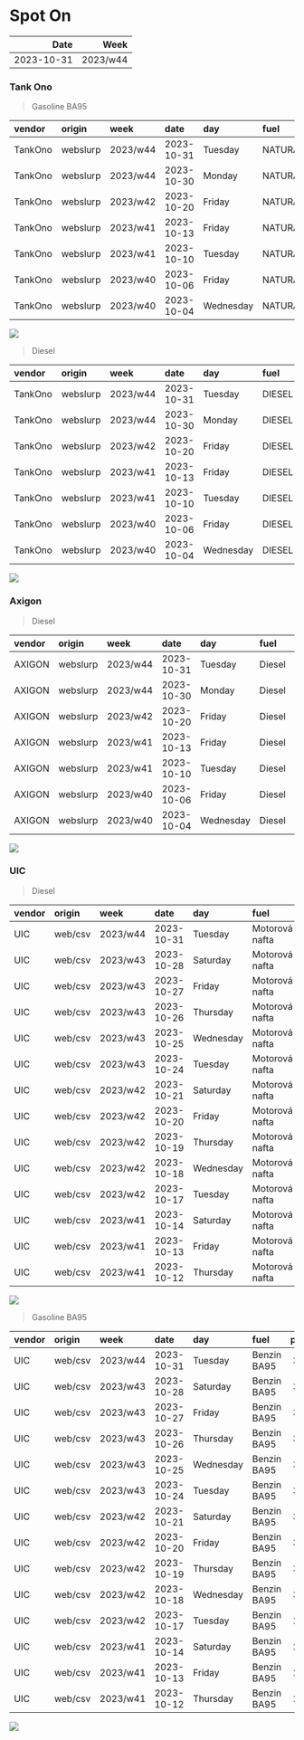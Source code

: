 Spot On
================

|       Date |     Week |
|-----------:|---------:|
| 2023-10-31 | 2023/w44 |

### Tank Ono

> Gasoline BA95

| vendor  | origin   | week     | date       | day       | fuel      | price | PriceVAT |
|:--------|:---------|:---------|:-----------|:----------|:----------|------:|---------:|
| TankOno | webslurp | 2023/w44 | 2023-10-31 | Tuesday   | NATURAL95 | 30.50 |     36.9 |
| TankOno | webslurp | 2023/w44 | 2023-10-30 | Monday    | NATURAL95 | 30.50 |     36.9 |
| TankOno | webslurp | 2023/w42 | 2023-10-20 | Friday    | NATURAL95 | 30.50 |     36.9 |
| TankOno | webslurp | 2023/w41 | 2023-10-13 | Friday    | NATURAL95 | 30.50 |     36.9 |
| TankOno | webslurp | 2023/w41 | 2023-10-10 | Tuesday   | NATURAL95 | 31.32 |     37.9 |
| TankOno | webslurp | 2023/w40 | 2023-10-06 | Friday    | NATURAL95 | 31.32 |     37.9 |
| TankOno | webslurp | 2023/w40 | 2023-10-04 | Wednesday | NATURAL95 | 32.15 |     38.9 |

<img src="SpotOn_files/figure-gfm/tono-ba95-1.png" style="display: block; margin: auto auto auto 0;" />

> Diesel

| vendor  | origin   | week     | date       | day       | fuel   | price | PriceVAT |
|:--------|:---------|:---------|:-----------|:----------|:-------|------:|---------:|
| TankOno | webslurp | 2023/w44 | 2023-10-31 | Tuesday   | DIESEL | 31.32 |     37.9 |
| TankOno | webslurp | 2023/w44 | 2023-10-30 | Monday    | DIESEL | 31.32 |     37.9 |
| TankOno | webslurp | 2023/w42 | 2023-10-20 | Friday    | DIESEL | 31.32 |     37.9 |
| TankOno | webslurp | 2023/w41 | 2023-10-13 | Friday    | DIESEL | 31.32 |     37.9 |
| TankOno | webslurp | 2023/w41 | 2023-10-10 | Tuesday   | DIESEL | 32.15 |     38.9 |
| TankOno | webslurp | 2023/w40 | 2023-10-06 | Friday    | DIESEL | 32.15 |     38.9 |
| TankOno | webslurp | 2023/w40 | 2023-10-04 | Wednesday | DIESEL | 32.15 |     38.9 |

<img src="SpotOn_files/figure-gfm/tono-diesel-1.png" style="display: block; margin: auto auto auto 0;" />

### Axigon

> Diesel

| vendor | origin   | week     | date       | day       | fuel   | price | PriceVAT |
|:-------|:---------|:---------|:-----------|:----------|:-------|------:|---------:|
| AXIGON | webslurp | 2023/w44 | 2023-10-31 | Tuesday   | Diesel |  32.5 |     39.3 |
| AXIGON | webslurp | 2023/w44 | 2023-10-30 | Monday    | Diesel |  32.7 |     39.6 |
| AXIGON | webslurp | 2023/w42 | 2023-10-20 | Friday    | Diesel |  32.6 |     39.5 |
| AXIGON | webslurp | 2023/w41 | 2023-10-13 | Friday    | Diesel |  32.6 |     39.5 |
| AXIGON | webslurp | 2023/w41 | 2023-10-10 | Tuesday   | Diesel |  32.2 |     39.0 |
| AXIGON | webslurp | 2023/w40 | 2023-10-06 | Friday    | Diesel |  33.6 |     40.7 |
| AXIGON | webslurp | 2023/w40 | 2023-10-04 | Wednesday | Diesel |  33.6 |     40.7 |

<img src="SpotOn_files/figure-gfm/axigon-diesel-1.png" style="display: block; margin: auto auto auto 0;" />

### UIC

> Diesel

| vendor | origin  | week     | date       | day       | fuel           | price | priceVAT |
|:-------|:--------|:---------|:-----------|:----------|:---------------|------:|---------:|
| UIC    | web/csv | 2023/w44 | 2023-10-31 | Tuesday   | Motorová nafta |  30.8 |     37.3 |
| UIC    | web/csv | 2023/w43 | 2023-10-28 | Saturday  | Motorová nafta |  31.1 |     37.6 |
| UIC    | web/csv | 2023/w43 | 2023-10-27 | Friday    | Motorová nafta |  30.8 |     37.3 |
| UIC    | web/csv | 2023/w43 | 2023-10-26 | Thursday  | Motorová nafta |  31.0 |     37.5 |
| UIC    | web/csv | 2023/w43 | 2023-10-25 | Wednesday | Motorová nafta |  31.1 |     37.6 |
| UIC    | web/csv | 2023/w43 | 2023-10-24 | Tuesday   | Motorová nafta |  31.4 |     38.0 |
| UIC    | web/csv | 2023/w42 | 2023-10-21 | Saturday  | Motorová nafta |  31.4 |     38.0 |
| UIC    | web/csv | 2023/w42 | 2023-10-20 | Friday    | Motorová nafta |  31.3 |     37.9 |
| UIC    | web/csv | 2023/w42 | 2023-10-19 | Thursday  | Motorová nafta |  31.3 |     37.9 |
| UIC    | web/csv | 2023/w42 | 2023-10-18 | Wednesday | Motorová nafta |  31.2 |     37.8 |
| UIC    | web/csv | 2023/w42 | 2023-10-17 | Tuesday   | Motorová nafta |  31.3 |     37.9 |
| UIC    | web/csv | 2023/w41 | 2023-10-14 | Saturday  | Motorová nafta |  31.0 |     37.5 |
| UIC    | web/csv | 2023/w41 | 2023-10-13 | Friday    | Motorová nafta |  30.8 |     37.3 |
| UIC    | web/csv | 2023/w41 | 2023-10-12 | Thursday  | Motorová nafta |  30.7 |     37.1 |

<img src="SpotOn_files/figure-gfm/uic-diesel-1.png" style="display: block; margin: auto auto auto 0;" />

> Gasoline BA95

| vendor | origin  | week     | date       | day       | fuel        | price | priceVAT |
|:-------|:--------|:---------|:-----------|:----------|:------------|------:|---------:|
| UIC    | web/csv | 2023/w44 | 2023-10-31 | Tuesday   | Benzin BA95 |  30.9 |     37.4 |
| UIC    | web/csv | 2023/w43 | 2023-10-28 | Saturday  | Benzin BA95 |  30.9 |     37.4 |
| UIC    | web/csv | 2023/w43 | 2023-10-27 | Friday    | Benzin BA95 |  30.8 |     37.3 |
| UIC    | web/csv | 2023/w43 | 2023-10-26 | Thursday  | Benzin BA95 |  30.7 |     37.1 |
| UIC    | web/csv | 2023/w43 | 2023-10-25 | Wednesday | Benzin BA95 |  30.6 |     37.0 |
| UIC    | web/csv | 2023/w43 | 2023-10-24 | Tuesday   | Benzin BA95 |  30.9 |     37.4 |
| UIC    | web/csv | 2023/w42 | 2023-10-21 | Saturday  | Benzin BA95 |  30.7 |     37.1 |
| UIC    | web/csv | 2023/w42 | 2023-10-20 | Friday    | Benzin BA95 |  30.4 |     36.8 |
| UIC    | web/csv | 2023/w42 | 2023-10-19 | Thursday  | Benzin BA95 |  30.1 |     36.4 |
| UIC    | web/csv | 2023/w42 | 2023-10-18 | Wednesday | Benzin BA95 |  30.0 |     36.3 |
| UIC    | web/csv | 2023/w42 | 2023-10-17 | Tuesday   | Benzin BA95 |  29.9 |     36.2 |
| UIC    | web/csv | 2023/w41 | 2023-10-14 | Saturday  | Benzin BA95 |  29.9 |     36.2 |
| UIC    | web/csv | 2023/w41 | 2023-10-13 | Friday    | Benzin BA95 |  29.8 |     36.1 |
| UIC    | web/csv | 2023/w41 | 2023-10-12 | Thursday  | Benzin BA95 |  29.9 |     36.2 |

<img src="SpotOn_files/figure-gfm/uic-ba95-1.png" style="display: block; margin: auto auto auto 0;" />
